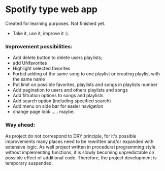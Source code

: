 # Spotify type web app

Created for learning purposes.
Not finished yet.
- Take it, use it, improve it :).

### Improvement possibilities:
- Add delete button to delete users playlists;
- add UNfavorites
- Highlight selected favorites
- Forbid adding of the same song to one playlist or creating playlist with the same name
- Put limit on possible favorites, playlists and songs in playlists number
- Add pagination to users and others playlists and songs
- Add filtration options to songs and playlists
- Add search option (including specified search)
- Add menu on side bar for easier navigation
- change page look ..... maybe.

### Way ahead:
As project do not correspond to DRY principle, for it's possible improvements many places need to be rewritten and/or expanded with extensive logic. As well project written in procedural programming style without implementing functions, it is slowly becoming unpredictable on possible effect of additional code. Therefore, the project development is temporary suspended.